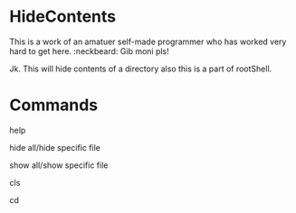HideContents
============

This is a work of an amatuer self-made programmer who has worked very hard to get here. :neckbeard:
Gib moni pls!

Jk. This will hide contents of a directory also this is a part of rootShell.


Commands
============
help

hide all/hide specific file

show all/show specific file

cls

cd
